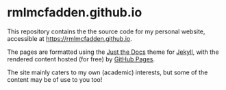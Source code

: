 # rmlmcfadden.github.io

This repository contains the the source code for my personal website,
accessible at <https://rmlmcfadden.github.io>.

The pages are formatted using the
[Just the Docs](https://github.com/just-the-docs/just-the-docs)
theme for [Jekyll](https://jekyllrb.com/),
with the rendered content hosted (for free) by
[GitHub Pages](https://pages.github.com/).

The site mainly caters to my own (academic) interests,
but some of the content may be of use to you too!
